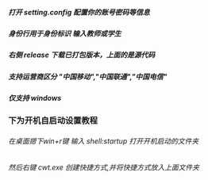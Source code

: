 ##### 打开 setting.config 配置你的账号密码等信息

##### 身份行用于身份标识 输入教师或学生

##### 右侧 release 下载已打包版本，上面的是源代码

##### 支持运营商区分 "中国移动","中国联通","中国电信"

##### 仅支持 windows

### 下为开机自启动设置教程

###### 在桌面摁下win+r键 输入 shell:startup 打开开机启动的文件夹

###### 然后右键 cwt.exe 创建快捷方式,并将快捷方式放入上面文件夹
